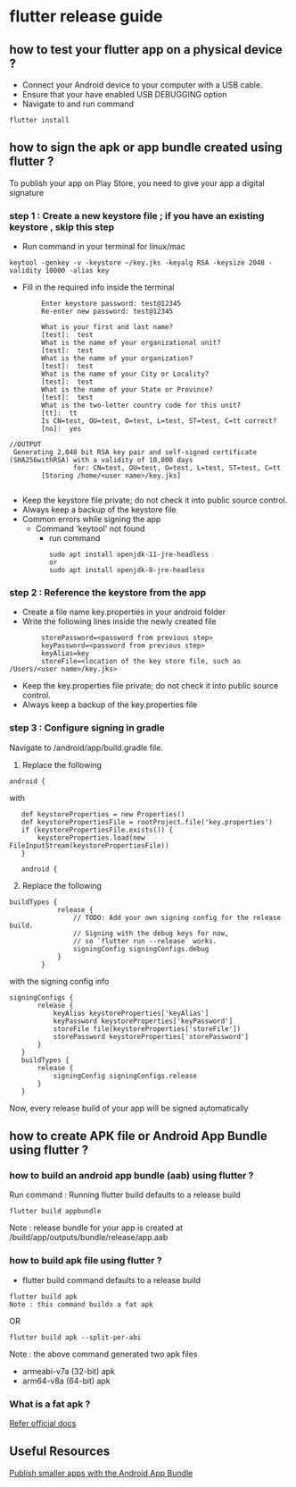 # flutter release guide

## how to test your flutter app on a physical device ?

* Connect your Android device to your computer with a USB cable.
* Ensure that your have enabled USB DEBUGGING option
* Navigate to <app dir> and run command
```
flutter install
```

## how to sign the apk or app bundle created using flutter ?
To publish your app on Play Store, you need to give your app a digital signature

### step 1 : Create a new keystore file  ; if you have an existing keystore , skip this step
* Run command in your terminal for linux/mac
```
keytool -genkey -v -keystore ~/key.jks -keyalg RSA -keysize 2048 -validity 10000 -alias key
```
* Fill in the required info inside the terminal 
```
        Enter keystore password: test@12345 
        Re-enter new password: test@12345
    
        What is your first and last name?
        [test]:  test
        What is the name of your organizational unit?
        [test]:  test
        What is the name of your organization?
        [test]:  test
        What is the name of your City or Locality?
        [test]:  test
        What is the name of your State or Province?
        [test]:  test
        What is the two-letter country code for this unit?
        [tt]:  tt
        Is CN=test, OU=test, O=test, L=test, ST=test, C=tt correct?
        [no]:  yes
        
//OUTPUT
 Generating 2,048 bit RSA key pair and self-signed certificate (SHA256withRSA) with a validity of 10,000 days
                for: CN=test, OU=test, O=test, L=test, ST=test, C=tt
        [Storing /home/<user name>/key.jks]
        
```
* Keep the keystore file private; do not check it into public source control.
* Always keep a backup of the keystore file
* Common errors while signing the app 
  * Command 'keytool' not found
    * run command
      ```
      sudo apt install openjdk-11-jre-headless
      or 
      sudo apt install openjdk-8-jre-headless 
      ```
     
### step 2 : Reference the keystore from the app

* Create a file name key.properties in your android folder
* Write the following lines inside the newly created file

```
        storePassword=<password from previous step>
        keyPassword=<password from previous step>
        keyAlias=key
        storeFile=<location of the key store file, such as /Users/<user name>/key.jks>
```
* Keep the key.properties file private; do not check it into public source control.
* Always keep a backup of the key.properties file

### step 3 : Configure signing in gradle
Navigate to <app dir>/android/app/build.gradle file.

1. Replace the following 
```
android {
```
with
```
   def keystoreProperties = new Properties()
   def keystorePropertiesFile = rootProject.file('key.properties')
   if (keystorePropertiesFile.exists()) {
       keystoreProperties.load(new FileInputStream(keystorePropertiesFile))
   }

   android {
```

2. Replace the following
```
buildTypes {
            release {
                // TODO: Add your own signing config for the release build.
                // Signing with the debug keys for now,
                // so `flutter run --release` works.
                signingConfig signingConfigs.debug
            }
        }
```
with the signing config info
```
signingConfigs {
       release {
           keyAlias keystoreProperties['keyAlias']
           keyPassword keystoreProperties['keyPassword']
           storeFile file(keystoreProperties['storeFile'])
           storePassword keystoreProperties['storePassword']
       }
   }
   buildTypes {
       release {
           signingConfig signingConfigs.release
       }
   }
```

Now, every release build of your app will be signed automatically

## how to create APK file or Android App Bundle using flutter ?

### how to build an android app bundle (aab) using flutter ?
Run command :  Running flutter build defaults to a release build
```
flutter build appbundle
```
Note : release bundle for your app is created at <app dir>/build/app/outputs/bundle/release/app.aab

### how to build apk file using flutter ?
* flutter build command defaults to a release build 
```
flutter build apk 
Note : this command builds a fat apk
```

OR

```
flutter build apk --split-per-abi 
```
Note : the above command generated two apk files
  * armeabi-v7a (32-bit) apk
  * arm64-v8a (64-bit) apk
  
### What is a fat apk ?
[Refer official docs](https://flutter.dev/docs/deployment/android#what-is-a-fat-apk)

## Useful Resources
[Publish smaller apps with the Android App Bundle](https://www.youtube.com/watch?v=9D63S4ZRBls)

